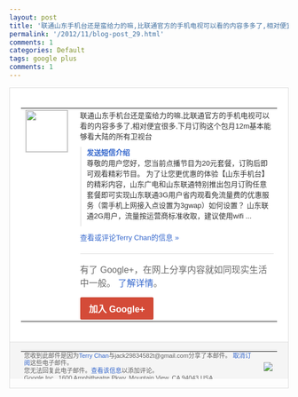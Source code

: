```yaml
---
layout: post
title: '联通山东手机台还是蛮给力的嘛,比联通官方的手机电视可以看的内容多多了,相对便宜很多...'
permalink: '/2012/11/blog-post_29.html'
comments: 1
categories: Default
tags: google plus
comments: 1
---
```

<div style="border:solid 1px #dfdfdf;color:#686868;font:13px Arial"><div style="background-color:#fff;padding:20px;"><table cellpadding="0" cellspacing="0"><tr><td style="padding-right:15px;vertical-align:top"><a href="https://plus.google.com/_/notifications/emlink?emrecipient=110200756825219614165&amp;emid=CNjBgoCS9LMCFcpxTAodo1AAAA&amp;path=%2F108643996575278738906&amp;dt=1354190840442&amp;uob=8"><img height="75" src="https://lh3.googleusercontent.com/-KKRGTyJ5Bl0/AAAAAAAAAAI/AAAAAAAAEEY/jllxqER5dCk/s75-c-k-a/photo.jpg" style="border:solid 1px #cccccc;" width="75"/></a></td><td style="width:578px;color:#333;font:13px Arial;vertical-align:top"><div style="padding-bottom:10px">联通山东手机台还是蛮给力的嘛,比联通官方<wbr/>的手机电视可以看的内容多多了,相对便宜很<wbr/>多,下月订购这个包月12m基本能够看大陆<wbr/>的所有卫视台</div><div style="margin-bottom:10px;padding-left:10px; border-left:2px solid #EAEAEA"><span style="margin-right:5px"><a href="http://allook.cn/i/payselect.aspx?forpay=20&amp;pagetype=" style="color:#3366CC;text-decoration:none"><span style="font-weight:bold">发送短信介绍</span></a><div style="padding-bottom:10px">尊敬的用户您好，您当前点播节目为20元套<wbr/>餐，订购后即可观看精彩节目。 为了让您更优惠的体验【山东手机台】的精彩<wbr/>内容，山东广电和山东联通特别推出包月订购<wbr/>任意套餐即可实现山东联通3G用户省内观看<wbr/>免流量费的优惠服务（需手机上网接入点设置<wbr/>为3gwap）如何设置？ 山东联通2G用户，流量按运营商标准收取，<wbr/>建议使用wifi ...</div></span></div><a href="https://plus.google.com/_/notifications/emlink?emrecipient=110200756825219614165&amp;emid=CNjBgoCS9LMCFcpxTAodo1AAAA&amp;path=%2F108643996575278738906%2Fposts%2F4X4auiqPY1Z%3Fgpinv%3DAMIXal93pmo6pPWILeCJP2VC6fIF3M_UI22sCZgSQSV3Pgsr81iObxJkaQpypxTuZFpy5Ae9KtJUKEFv4cB2Mg2D9Y5GWWmdm_oDLQnPXXGnwZg7q13fMho&amp;dt=1354190840442&amp;uob=8" style="color:#3366CC;text-decoration:none">查看或评论Terry Chan的信息 »</a><div style="margin-top:20px;border-top:solid 1px #dfdfdf"><div style="padding:15px 0;color:#686868;font:16px Arial">有了 Google+，在网上分享内容就如同现实生活中一般。 <a href="http://www.google.com/+/learnmore/" style="color:#3366CC;text-decoration:none">了解详情</a>。</div><a href="https://plus.google.com/_/notifications/emlink?emrecipient=110200756825219614165&amp;emid=CNjBgoCS9LMCFcpxTAodo1AAAA&amp;path=%2F%3Fgpinv%3DAMIXal93pmo6pPWILeCJP2VC6fIF3M_UI22sCZgSQSV3Pgsr81iObxJkaQpypxTuZFpy5Ae9KtJUKEFv4cB2Mg2D9Y5GWWmdm_oDLQnPXXGnwZg7q13fMho&amp;dt=1354190840442&amp;uob=8" style="display:inline-block;padding:7px 15px;background-color:#d44b38; color:#fff;font-size:16px; font-weight:bold;border-radius:2px;-webkit-border-radius:2px; -moz-border-radius:2px;border:solid 1px #c43b28; white-space:nowrap;text-decoration:none">加入 Google+</a></div></td></tr></table></div><div style="border-top:solid 1px #dfdfdf;padding:0 20px; background-color:#f5f5f5"><table cellpadding="0" cellspacing="0" style="height:50px"><tbody><tr><td style="vertical-align:middle;width:100%; color:#636363;font:11px Arial; line-height:120%">您收到此邮件是因为<a href="https://plus.google.com/_/notifications/emlink?emrecipient=110200756825219614165&amp;emid=CNjBgoCS9LMCFcpxTAodo1AAAA&amp;path=%2F108643996575278738906%3Fgpinv%3DAMIXal93pmo6pPWILeCJP2VC6fIF3M_UI22sCZgSQSV3Pgsr81iObxJkaQpypxTuZFpy5Ae9KtJUKEFv4cB2Mg2D9Y5GWWmdm_oDLQnPXXGnwZg7q13fMho&amp;dt=1354190840442&amp;uob=8" style="color:#3366CC;text-decoration:none">Terry Chan</a>与jack29834582t@gmail.com分享了本邮件。 <a href="https://plus.google.com/_/notifications/emlink?emrecipient=110200756825219614165&amp;emid=CNjBgoCS9LMCFcpxTAodo1AAAA&amp;path=%2F_%2Fnonplus%2Femailsettings%3Fgpinv%3DAMIXal93pmo6pPWILeCJP2VC6fIF3M_UI22sCZgSQSV3Pgsr81iObxJkaQpypxTuZFpy5Ae9KtJUKEFv4cB2Mg2D9Y5GWWmdm_oDLQnPXXGnwZg7q13fMho%26est%3DADH5u8WvgcijwdE8lSEORihIiqp9ZZOgga_HoGA1UBkgOHHRdcfjQrooherKi76jrP_cqaNTcjlAl1JP1rNqm8rSsVr2No1rLN53NtKsCuXWyyU4-XGy_VLEmFs28T_igukt-xn_MIQOaOKCDZ0FM7-xvfWiaPwrLg&amp;dt=1354190840442&amp;uob=8" style="color:#3366CC;text-decoration:none">取消订阅</a>这些电子邮件。<br/>您无法回复此电子邮件。<a href="https://plus.google.com/_/notifications/emlink?emrecipient=110200756825219614165&amp;emid=CNjBgoCS9LMCFcpxTAodo1AAAA&amp;path=%2F108643996575278738906%2Fposts%2F4X4auiqPY1Z%3Fgpinv%3DAMIXal93pmo6pPWILeCJP2VC6fIF3M_UI22sCZgSQSV3Pgsr81iObxJkaQpypxTuZFpy5Ae9KtJUKEFv4cB2Mg2D9Y5GWWmdm_oDLQnPXXGnwZg7q13fMho&amp;dt=1354190840442&amp;uob=8" style="color:#3366CC;text-decoration:none">查看该信息</a>以添加评论。<br/>Google Inc., 1600 Amphitheatre Pkwy, Mountain View, CA 94043 USA<br/></td><td><img src="https://ssl.gstatic.com/s2/oz/images/notifications/logo/google-plus-6617a72bb36cc548861652780c9e6ff1.png"/></td></tr></tbody></table></div></div>